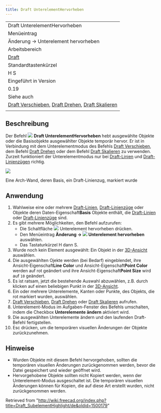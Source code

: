```yaml
---
title: Draft UnterelementHervorheben
---
```

|  |
| --- |
| Draft UnterelementHervorheben |
| Menüeintrag |
| Änderung → Unterelement hervorheben |
| Arbeitsbereich |
| [Draft](/Draft_Workbench/de "Draft Workbench/de") |
| Standardtastenkürzel |
| H S |
| Eingeführt in Version |
| 0.19 |
| Siehe auch |
| [Draft Verschieben](/Draft_Move/de "Draft Move/de"), [Draft Drehen](/Draft_Rotate/de "Draft Rotate/de"), [Draft Skalieren](/Draft_Scale/de "Draft Scale/de") |
|  |

## Beschreibung

Der Befehl ![](/images/Draft_SubelementHighlight.svg) **Draft UnterelementHervorheben** hebt ausgewählte Objekte oder die Basisobjekte ausgewählter Objekte temporär hervor. Er ist in Verbindung mit dem Unterelementmodus des Befehls [Draft Verschieben](/Draft_Move/de "Draft Move/de"), dem Befehl [Draft Drehen](/Draft_Rotate/de "Draft Rotate/de") oder dem Befehl [Draft Skalieren](/Draft_Scale/de "Draft Scale/de") zu verwenden. Zurzeit funktioniert der Unterelementmodus nur bei [Draft-Linien](/Draft_Line/de "Draft Line/de") und [Draft-Linienzügen](/Draft_Wire/de "Draft Wire/de") richtig.

![](/images/Draft_SubelementHighlight_example.png)

Eine Arch-Wand, deren Basis, ein Draft-Linienzug, markiert wurde

## Anwendung

1. Wahlweise eine oder mehrere [Draft-Linien](/Draft_Line/de "Draft Line/de"), [Draft-Linienzüge](/Draft_Wire/de "Draft Wire/de") oder Objekte deren Daten-Eigenschaft**Basis** Objekte enthält, die [Draft-Linien](/Draft_Line/de "Draft Line/de") oder [Draft-Linienzüge](/Draft_Wire/de "Draft Wire/de") sind.
2. Es gibt mehrere Möglichkeiten, den Befehl aufzurufen:
   * Die Schaltfläche ![](/images/Draft_SubelementHighlight.svg) Unterelement hervorheben drücken.
   * Den Menüeintrag **Änderung → ![](/images/Draft_SubelementHighlight.svg) Unterelement hervorheben** auswählen.
   * Das Tastaturkürzel H dann S.
3. Wurde noch kein Element ausgewählt: Ein Objekt in der [3D-Ansicht](/3D_view/de "3D view/de") auswählen.
4. Die ausgewählten Ojekte werden (bei Bedarf) eingeblendet, ihre Ansicht-Eigenschaft**Line Color** und Ansicht-Eigenschaft**Point Color** werden auf rot geändert und ihre Ansicht-Eigenschaft**Point Size** wird auf `10` geändert.
5. Es ist ratsam, jetzt die bestehende Auswahl abzuwählen, z.B. durch klicken auf einen beliebigen Punkt in der [3D-Ansicht](/3D_view/de "3D view/de").
6. Ein oder mehrere Unterelemente, Kanten oder Punkte, des Objekts, die rot markiert wurden, auswählen.
7. [Draft Verschieben](/Draft_Move/de "Draft Move/de"), [Draft Drehen](/Draft_Rotate/de "Draft Rotate/de") oder [Draft Skalieren](/Draft_Scale/de "Draft Scale/de") aufrufen.
8. Unterelement-Modus im Aufgaben-Fenster des Befehls umschalten, indem die Checkbox **Unterelemente ändern** aktiviert wird.
9. Die ausgewählten Unterelemente ändern und den laufenden Draft-Befehl fertigstellen.
10. Esc drücken, um die temporären visuellen Änderungen der Objekte zurückzunehmen.

## Hinweise

* Wurden Objekte mit diesem Befehl hervorgehoben, sollten die temporären visuellen Änderungen zurückgenommen werden, bevor die Datei gespeichert und wieder geöffnet wird.
* Hervorgehobene Objekte sollten nicht Kopiert werden, wenn der Unterelement-Modus ausgeschaltet ist. Die temporären visuellen Änderungen können für Kopien, die auf diese Art erstellt wurden, nicht zurückgenommen werden.

Retrieved from "<http://wiki.freecad.org/index.php?title=Draft_SubelementHighlight/de&oldid=1500179>"